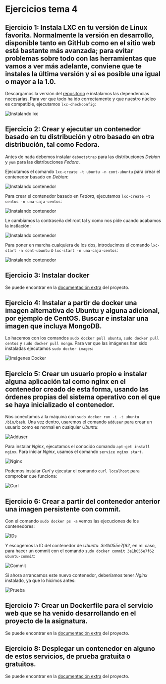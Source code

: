 # Ejercicios tema 4

## Ejercicio 1: Instala LXC en tu versión de Linux favorita. Normalmente la versión en desarrollo, disponible tanto en GitHub como en el sitio web está bastante más avanzada; para evitar problemas sobre todo con las herramientas que vamos a ver más adelante, conviene que te instales la última versión y si es posible una igual o mayor a la 1.0.

Descargamos la versión del [repositorio](https://github.com/lxc/lxc) e instalamos las dependencias necesarias. Para ver que todo ha ido correctamente y que nuestro núcleo es compatible, ejecutamos `lxc-checkconfig`:

![Instalando lxc](img/16.png)

## Ejercicio 2: Crear y ejecutar un contenedor basado en tu distribución y otro basado en otra distribución, tal como Fedora.

Antes de nada debemos instalar `debootstrap` para las distribuciones *Debian* y `yum` para las distribuciones *Fedora*.

Ejecutamos el comando `lxc-create -t ubuntu -n cont-ubuntu` para crear el contenedor basado en *Debian*:

![Instalando contenedor](img/17.png)

Para crear el contenedor basado en *Fedora*, ejecutamos `lxc-create -t centos -n una-caja-centos`:

![Instalando contenedor](img/18.png)

Le cambiamos la contraseña del root tal y como nos pide cuando acabamos la instlación:

![Instalando contenedor](img/19.png)

Para poner en marcha cualquiera de los dos, introducimos el comando `lxc-start -n cont-ubuntu` o `lxc-start -n una-caja-centos`:

![Instalando contenedor](img/20.png)

## Ejercicio 3: Instalar docker

Se puede encontrar en la [documentación extra](https://mirismr.github.io/proyectoIV17-18/) del proyecto.


## Ejercicio 4: Instalar a partir de docker una imagen alternativa de Ubuntu y alguna adicional, por ejemplo de CentOS. Buscar e instalar una imagen que incluya MongoDB.

Lo hacemos con los comandos `sudo docker pull ubuntu`,  `sudo docker pull centos` y `sudo docker pull mongo`. Para ver que las imágenes han sido instaladas ejecutamos `sudo docker images`:

![Imágenes Docker](img/21.png)

## Ejercicio 5: Crear un usuario propio e instalar alguna aplicación tal como nginx en el contenedor creado de esta forma, usando las órdenes propias del sistema operativo con el que se haya inicializado el contenedor.

Nos conectamos a la máquina con `sudo docker run -i -t ubuntu /bin/bash`.
Una vez dentro, usaremos el comando `adduser` para crear un usuario como es normal en cualquier *Ubuntu*:

![Adduser](img/22.png)

Para instalar *Nginx*, ejecutamos el conocido comando `apt-get install nginx`. Para iniciar *Nginx*, usamos el comando `service nginx start`.

![Nginx](img/23.png)

Podemos instalar *Curl* y ejecutar el comando `curl localhost` para comprobar que funciona:

![Curl](img/24.png)


## Ejercicio 6: Crear a partir del contenedor anterior una imagen persistente con commit.

Con el comando `sudo docker ps -a` vemos las ejecuciones de los contenedores:

![IDs](img/25.png)

Y escogemos la ID del contenedor de *Ubuntu*: *3e1b055e7f62*, en mi caso, para hacer un commit con el comando `sudo docker commit 3e1b055e7f62 ubuntu-commit`:

![Commit](img/26.png)

Si ahora arrancamos este nuevo contenedor, deberíamos tener *Nginx* instalado, ya que lo hicimos antes:

![Prueba](img/27.png)

## Ejercicio 7: Crear un Dockerfile para el servicio web que se ha venido desarrollando en el proyecto de la asignatura.
Se puede encontrar en la [documentación extra](https://mirismr.github.io/proyectoIV17-18/) del proyecto.

## Ejercicio 8: Desplegar un contenedor en alguno de estos servicios, de prueba gratuita o gratuitos.
Se puede encontrar en la [documentación extra](https://mirismr.github.io/proyectoIV17-18/) del proyecto.